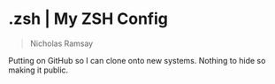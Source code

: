 # .zsh | My ZSH Config
> Nicholas Ramsay

Putting on GitHub so I can clone onto new systems. Nothing to hide so making it public.
